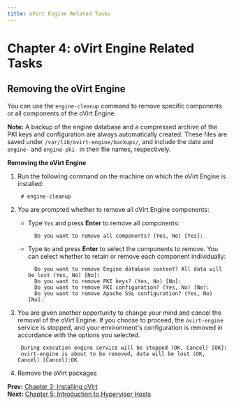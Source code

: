 ```yaml
---
title: oVirt Engine Related Tasks
---
```


# Chapter 4: oVirt Engine Related Tasks

## Removing the oVirt Engine

You can use the `engine-cleanup` command to remove specific components or all components of the oVirt Engine.

**Note:** A backup of the engine database and a compressed archive of the PKI keys and configuration are always automatically created. These files are saved under `/var/lib/ovirt-engine/backups/`, and include the date and `engine-` and `engine-pki-` in their file names, respectively.

**Removing the oVirt Engine**

1. Run the following command on the machine on which the oVirt Engine is installed:

        # engine-cleanup

2. You are prompted whether to remove all oVirt Engine components:

    * Type `Yes` and press **Enter** to remove all components:

            Do you want to remove all components? (Yes, No) [Yes]:

    * Type `No` and press **Enter** to select the components to remove. You can select whether to retain or remove each component individually:

            Do you want to remove Engine database content? All data will be lost (Yes, No) [No]:
            Do you want to remove PKI keys? (Yes, No) [No]:
            Do you want to remove PKI configuration? (Yes, No) [No]:
            Do you want to remove Apache SSL configuration? (Yes, No) [No]:

3. You are given another opportunity to change your mind and cancel the removal of the oVirt Engine. If you choose to proceed, the `ovirt-engine` service is stopped, and your environment's configuration is removed in accordance with the options you selected.

        During execution engine service will be stopped (OK, Cancel) [OK]:
        ovirt-engine is about to be removed, data will be lost (OK, Cancel) [Cancel]:OK

4. Remove the oVirt packages

**Prev:** [Chapter 3: Installing oVirt](../chap-Installing_oVirt)<br>
**Next:** [Chapter 5: Introduction to Hypervisor Hosts](../chap-Introduction_to_Hypervisor_Hosts)
